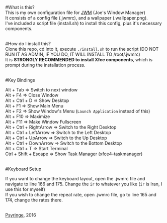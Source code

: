 #What is this?<br>
This is my own configuration file for <a href="http://joewing.net/projects/jwm/" target="_blank">JWM</a> (Joe's Window Manager)<br>
It consists of a config file (.jwmrc), and a wallpaper (.wallpaper.png).<br>
I've included a script file (install.sh) to install this config, plus it's necessary components.<br><br>

#How do I install this?<br>
Clone this repo, cd into it, execute `./install.sh` to run the script (DO NOT RUN IT AS ADMIN, IF YOU DO, IT WILL INSTALL TO /root/.jwmrc)<br>
It is <b>STRONGLY RECOMMENDED to install Xfce components</b>, which is prompt during the installation process.<br><br>

#Key Bindings<br>

Alt + Tab => Switch to next window<br>
Alt + F4 => Close Window<br>
Alt + Ctrl + D => Show Desktop<br>
Alt + F1 => Show Main Menu<br>
Alt + F2 => Show Window's Menu (`Launch Application` instead of this)<br>
Alt + F10 => Maximize<br>
Alt + F11 => Make Window Fullscreen<br>
Alt + Ctrl + RightArrow => Switch to the Right Desktop<br>
Alt + Ctrl + LeftArrow => Switch to the Left Desktop<br>
Alt + Ctrl + UpArrow => Switch to the Up Desktop<br>
Alt + Ctrl + DownArrow => Switch to the Bottom Desktop<br>
Alt + Ctrl + T => Start Terminal<br>
Ctrl + Shift + Escape => Show Task Manager (xfce4-taskmanager)<br><br>

#Keyboard Setup<br>

If you want to change the keyboard layout, open the .jwmrc file and navigate to line 166 and 175. Change the `ir` to whatever you like (`ir` is Iran, I use this for myself)<br>
If you wish to change the repeat rate, open .jwmrc file, go to line 165 and 174, change the rates there.<br><br>

<a href="mailto:psyringe@protonmail.com">Psyringe<a>, 2016


